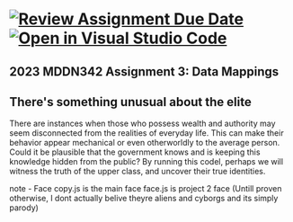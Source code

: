[![Review Assignment Due Date](https://classroom.github.com/assets/deadline-readme-button-24ddc0f5d75046c5622901739e7c5dd533143b0c8e959d652212380cedb1ea36.svg)](https://classroom.github.com/a/wBh5q70M)
[![Open in Visual Studio Code](https://classroom.github.com/assets/open-in-vscode-718a45dd9cf7e7f842a935f5ebbe5719a5e09af4491e668f4dbf3b35d5cca122.svg)](https://classroom.github.com/online_ide?assignment_repo_id=11116685&assignment_repo_type=AssignmentRepo)
==================================================================

## 2023 MDDN342 Assignment 3: Data Mappings

## There's something unusual about the elite
There are instances when those who possess wealth and authority may seem disconnected from the realities of everyday life. This can make their behavior appear mechanical or even otherworldly to the average person. Could it be plausible that the government knows and is keeping this knowledge hidden from the public? By running this codel, perhaps we will witness the truth of the upper class, and uncover their true identities.



note - 
Face copy.js is the main face
face.js is project 2 face
(Untill proven otherwise, I dont actually belive theyre aliens and cyborgs and its simply parody)

